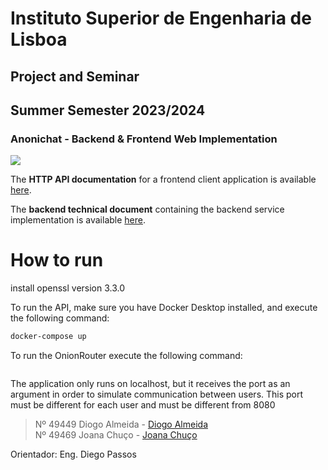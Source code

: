 # Instituto Superior de Engenharia de Lisboa
## **Project and Seminar**
## Summer Semester 2023/2024

### Anonichat - Backend & Frontend Web Implementation

<img src="https://skillicons.dev/icons?i=kotlin,java,spring,postgresql"/>

<br>

The **HTTP API documentation** for a frontend client application is available [here](docs\README.md).

The **backend technical document** containing the backend service implementation is available [here](code\jvm\README.md).

# How to run

install openssl version 3.3.0

To run the API, make sure you have Docker Desktop installed, and execute the following command:
```bash
docker-compose up
```

To run the OnionRouter execute the following command:
```bash

```

The application only runs on localhost, but it receives the port as an argument in order to simulate communication between users.
This port must be different for each user and must be different from 8080


> Nº 49449 Diogo Almeida - [Diogo Almeida](https://github.com/wartuga) \
> Nº 49469 Joana Chuço - [Joana Chuço](https://github.com/49469)

Orientador: Eng. Diego Passos
